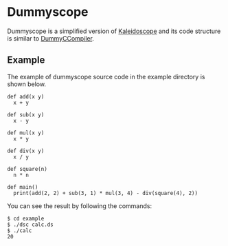 # Dummyscope

Dummyscope is a simplified version of [Kaleidoscope](https://llvm.org/docs/tutorial/MyFirstLanguageFrontend/index.html) and its code structure is similar to [DummyCCompiler](https://github.com/Kmotiko/DummyCCompiler).

## Example
The example of dummyscope source code in the example directory is shown below.
```
def add(x y)
  x + y

def sub(x y)
  x - y

def mul(x y)
  x * y

def div(x y)
  x / y

def square(n)
  n * n

def main()
  print(add(2, 2) + sub(3, 1) * mul(3, 4) - div(square(4), 2))
```

You can see the result by following the commands:
```
$ cd example
$ ./dsc calc.ds
$ ./calc
20
```
